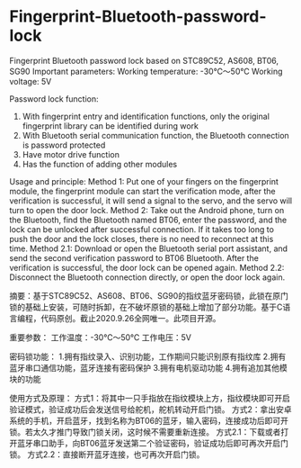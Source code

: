 # Fingerprint-Bluetooth-password-lock
Fingerprint Bluetooth password lock based on STC89C52, AS608, BT06, SG90
Important parameters:
Working temperature: -30℃～50℃
Working voltage: 5V

Password lock function:
1. With fingerprint entry and identification functions, only the original fingerprint library can be identified during work
2. With Bluetooth serial communication function, the Bluetooth connection is password protected
3. Have motor drive function
4. Has the function of adding other modules

Usage and principle:
Method 1: Put one of your fingers on the fingerprint module, the fingerprint module can start the verification mode, after the verification is successful, it will send a signal to the servo, and the servo will turn to open the door lock.
Method 2: Take out the Android phone, turn on the Bluetooth, find the Bluetooth named BT06, enter the password, and the lock can be unlocked after successful connection. If it takes too long to push the door and the lock closes, there is no need to reconnect at this time.
Method 2.1: Download or open the Bluetooth serial port assistant, and send the second verification password to BT06 Bluetooth. After the verification is successful, the door lock can be opened again.
Method 2.2: Disconnect the Bluetooth connection directly, or open the door lock again.

摘要：基于STC89C52、AS608、BT06、SG90的指纹蓝牙密码锁，此锁在原门锁的基础上安装，可随时拆卸，在不破坏原锁的基础上增加了部分功能。基于C语言编程，代码原创。截止2020.9.26全网唯一。此项目开源。

重要参数：
工作温度：-30℃～50℃
工作电压：5V

密码锁功能：
1.拥有指纹录入、识别功能，工作期间只能识别原有指纹库
2.拥有蓝牙串口通信功能，蓝牙连接有密码保护
3.拥有电机驱动功能
4.拥有追加其他模块的功能

使用方式及原理：
方式1：将其中一只手指放在指纹模块上方，指纹模块即可开启验证模式，验证成功后会发送信号给舵机，舵机转动开启门锁。
方式2：拿出安卓系统的手机，开启蓝牙，找到名称为BT06的蓝牙，输入密码，连接成功后即可开锁。若太久才推门导致门锁关闭，这时候不需要重新连接。
方式2.1：下载或者打开蓝牙串口助手，向BT06蓝牙发送第二个验证密码，验证成功后即可再次开启门锁。
方式2.2：直接断开蓝牙连接，也可再次开启门锁。
